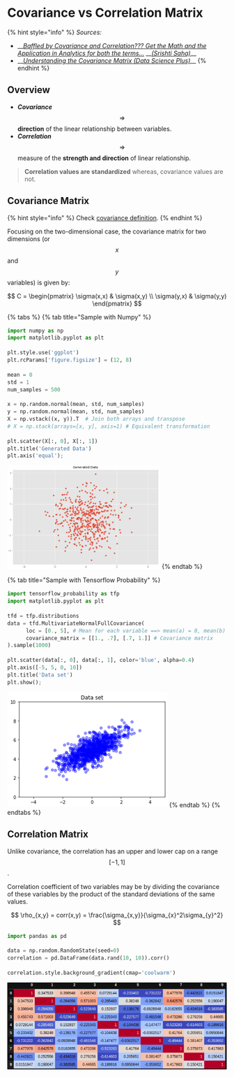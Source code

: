# Covariance vs Correlation Matrix

{% hint style="info" %}
_Sources:_

* \_\_[_Baffled by Covariance and Correlation??? Get the Math and the Application in Analytics for both the terms..._](https://towardsdatascience.com/let-us-understand-the-correlation-matrix-and-covariance-matrix-d42e6b643c22) __[_\(Srishti Saha\)_](https://towardsdatascience.com/@srishtisaha?source=post_page-----d42e6b643c22----------------------)\_\_
* \_\_[_Understanding the Covariance Matrix \(Data Science Plus\)_](https://datascienceplus.com/understanding-the-covariance-matrix/)\_\_
{% endhint %}

## Overview

* _**Covariance**_ $$\Rightarrow$$ **direction** of the linear relationship between variables.
* _**Correlation**_ $$\Rightarrow$$ measure of the **strength and direction** of linear relationship.

> **Correlation values are standardized** whereas, covariance values are not.

## Covariance Matrix

{% hint style="info" %}
Check [covariance definition](../statistics/mean-vs-median.md#covariance).
{% endhint %}

Focusing on the two-dimensional case, the covariance matrix for two dimensions \(or $$x$$ and $$y$$variables\) is given by:

$$
C = 
\begin{pmatrix} 
  \sigma(x,x)  & \sigma(x,y) \\ 
  \sigma(y,x) & \sigma(y,y) 
\end{pmatrix}
$$

{% tabs %}
{% tab title="Sample with Numpy" %}
```python
import numpy as np
import matplotlib.pyplot as plt

plt.style.use('ggplot')
plt.rcParams['figure.figsize'] = (12, 8)

mean = 0
std = 1
num_samples = 500

x = np.random.normal(mean, std, num_samples)
y = np.random.normal(mean, std, num_samples)
X = np.vstack((x, y)).T  # Join both arrays and transpose
# X = np.stack(arrays=[x, y], axis=1) # Equivalent transformation

plt.scatter(X[:, 0], X[:, 1])
plt.title('Generated Data')
plt.axis('equal');
```

![](../../.gitbook/assets/image%20%2873%29.png)
{% endtab %}

{% tab title="Sample with Tensorflow Probability" %}
```python
import tensorflow_probability as tfp
import matplotlib.pyplot as plt

tfd = tfp.distributions
data = tfd.MultivariateNormalFullCovariance(
      loc = [0., 5], # Mean for each variable ==> mean(a) = 0, mean(b) = 5
      covariance_matrix = [[1., .7], [.7, 1.]] # Covariance matrix
).sample(1000)

plt.scatter(data[:, 0], data[:, 1], color='blue', alpha=0.4)
plt.axis([-5, 5, 0, 10])
plt.title('Data set')
plt.show();
```

![](../../.gitbook/assets/image%20%2848%29.png)
{% endtab %}
{% endtabs %}

## Correlation Matrix

Unlike covariance, the correlation has an upper and lower cap on a range $$[-1, 1]$$.

Correlation coefficient of two variables may be  by dividing the covariance of these variables by the product of the standard deviations of the same values.

$$
\rho_{x,y} = corr(x,y) = \frac{\sigma_{x,y}}{\sigma_{x}^2\sigma_{y}^2}
$$

```python
import pandas as pd

data = np.random.RandomState(seed=0)
correlation = pd.DataFrame(data.rand(10, 10)).corr()

correlation.style.background_gradient(cmap='coolwarm')
```

![](../../.gitbook/assets/image%20%2876%29.png)



